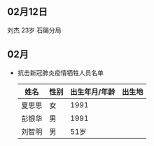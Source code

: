 
## 02月12日
刘杰 23岁  石碣分局  

## 02月
- 抗击新冠肺炎疫情牺牲人员名单

  姓名|性别|出生年月/年龄|出生地
  ---|---|---|---
  夏思思|女|1991|
  彭银华|男|1991|
  刘智明|男|51岁